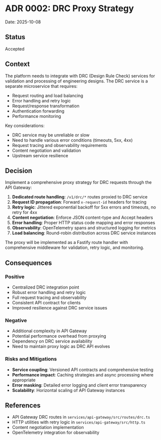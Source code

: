 # ADR 0002: DRC Proxy Strategy

Date: 2025-10-08

## Status

Accepted

## Context

The platform needs to integrate with DRC (Design Rule Check) services for validation and processing of engineering designs. The DRC service is a separate microservice that requires:

- Request routing and load balancing
- Error handling and retry logic
- Request/response transformation
- Authentication forwarding
- Performance monitoring

Key considerations:

- DRC service may be unreliable or slow
- Need to handle various error conditions (timeouts, 5xx, 4xx)
- Request tracing and observability requirements
- Content negotiation and validation
- Upstream service resilience

## Decision

Implement a comprehensive proxy strategy for DRC requests through the API Gateway:

1. **Dedicated route handling**: `/v1/drc/*` routes proxied to DRC service
2. **Request ID propagation**: Forward `x-request-id` headers for tracing
3. **Retry logic**: Jittered exponential backoff for 5xx errors and timeouts, no retry for 4xx
4. **Content negotiation**: Enforce JSON content-type and Accept headers
5. **Error handling**: Proper HTTP status code mapping and error responses
6. **Observability**: OpenTelemetry spans and structured logging for metrics
7. **Load balancing**: Round-robin distribution across DRC service instances

The proxy will be implemented as a Fastify route handler with comprehensive middleware for validation, retry logic, and monitoring.

## Consequences

### Positive

- Centralized DRC integration point
- Robust error handling and retry logic
- Full request tracing and observability
- Consistent API contract for clients
- Improved resilience against DRC service issues

### Negative

- Additional complexity in API Gateway
- Potential performance overhead from proxying
- Dependency on DRC service availability
- Need to maintain proxy logic as DRC API evolves

### Risks and Mitigations

- **Service coupling**: Versioned API contracts and comprehensive testing
- **Performance impact**: Caching strategies and async processing where appropriate
- **Error masking**: Detailed error logging and client error transparency
- **Scalability**: Horizontal scaling of API Gateway instances

## References

- API Gateway DRC routes in `services/api-gateway/src/routes/drc.ts`
- HTTP utilities with retry logic in `services/api-gateway/src/http.ts`
- Content negotiation implementation
- OpenTelemetry integration for observability
